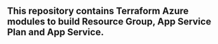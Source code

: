 ## This repository contains Terraform Azure modules to build Resource Group, App Service Plan and App Service.
